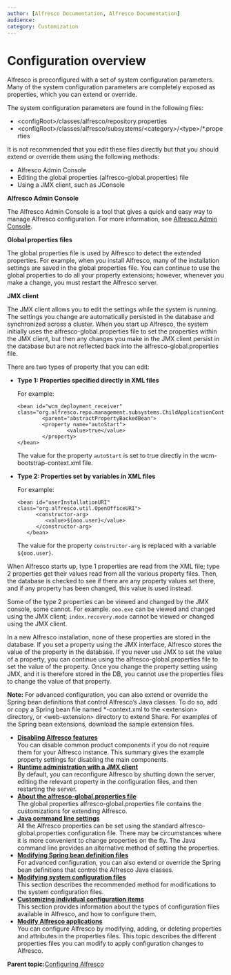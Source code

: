 ```yaml
---
author: [Alfresco Documentation, Alfresco Documentation]
audience: 
category: Customization
---
```


# Configuration overview

Alfresco is preconfigured with a set of system configuration parameters. Many of the system configuration parameters are completely exposed as properties, which you can extend or override.

The system configuration parameters are found in the following files:

-   <configRoot\>/classes/alfresco/repository.properties
-   <configRoot\>/classes/alfresco/subsystems/<category\>/<type\>/\*.properties

It is not recommended that you edit these files directly but that you should extend or override them using the following methods:

-   Alfresco Admin Console
-   Editing the global properties \(alfresco-global.properties\) file
-   Using a JMX client, such as JConsole

**Alfresco Admin Console**

The Alfresco Admin Console is a tool that gives a quick and easy way to manage Alfresco configuration. For more information, see [Alfresco Admin Console](at-adminconsole.md).

**Global properties files**

The global properties file is used by Alfresco to detect the extended properties. For example, when you install Alfresco, many of the installation settings are saved in the global properties file. You can continue to use the global properties to do all your property extensions; however, whenever you make a change, you must restart the Alfresco server.

**JMX client**

The JMX client allows you to edit the settings while the system is running. The settings you change are automatically persisted in the database and synchronized across a cluster. When you start up Alfresco, the system initially uses the alfresco-global.properties file to set the properties within the JMX client, but then any changes you make in the JMX client persist in the database but are not reflected back into the alfresco-global.properties file.

There are two types of property that you can edit:

-   **Type 1: Properties specified directly in XML files**

    For example:

    ```
    <bean id="wcm_deployment_receiver"
    class="org.alfresco.repo.management.subsystems.ChildApplicationContextFactory"
            <parent="abstractPropertyBackedBean">
            <property name="autoStart">
                    <value>true</value>
            </property>
    </bean>
    
    ```

    The value for the property `autoStart` is set to true directly in the wcm-bootstrap-context.xml file.

-   **Type 2: Properties set by variables in XML files**

    For example:

    ```
    <bean id="userInstallationURI" class="org.alfresco.util.OpenOfficeURI">
          <constructor-arg>
             <value>${ooo.user}</value>
          </constructor-arg>
       </bean>
    
    ```

    The value for the property `constructor-arg` is replaced with a variable `${ooo.user}`.


When Alfresco starts up, type 1 properties are read from the XML file; type 2 properties get their values read from all the various property files. Then, the database is checked to see if there are any property values set there, and if any property has been changed, this value is used instead.

Some of the type 2 properties can be viewed and changed by the JMX console, some cannot. For example. `ooo.exe` can be viewed and changed using the JMX client; `index.recovery.mode` cannot be viewed or changed using the JMX client.

In a new Alfresco installation, none of these properties are stored in the database. If you set a property using the JMX interface, Alfresco stores the value of the property in the database. If you never use JMX to set the value of a property, you can continue using the alfresco-global.properties file to set the value of the property. Once you change the property setting using JMX, and it is therefore stored in the DB, you cannot use the properties files to change the value of that property.

**Note:** For advanced configuration, you can also extend or override the Spring bean definitions that control Alfresco’s Java classes. To do so, add or copy a Spring bean file named \*-context.xml to the <extension\> directory, or <web-extension\> directory to extend Share. For examples of the Spring bean extensions, download the sample extension files.

-   **[Disabling Alfresco features](../concepts/maincomponents-disable.md)**  
You can disable common product components if you do not require them for your Alfresco instance. This summary gives the example property settings for disabling the main components.
-   **[Runtime administration with a JMX client](../concepts/jmx-intro-config.md)**  
By default, you can reconfigure Alfresco by shutting down the server, editing the relevant property in the configuration files, and then restarting the server.
-   **[About the alfresco-global.properties file](../concepts/global-props-intro.md)**  
The global properties alfresco-global.properties file contains the customizations for extending Alfresco.
-   **[Java command line settings](../concepts/java-commandline.md)**  
All the Alfresco properties can be set using the standard alfresco-global.properties configuration file. There may be circumstances where it is more convenient to change properties on the fly. The Java command line provides an alternative method of setting the properties.
-   **[Modifying Spring bean definition files](../tasks/ext-file-config.md)**  
For advanced configuration, you can also extend or override the Spring bean definitions that control the Alfresco Java classes.
-   **[Modifying system configuration files](../tasks/systemfiles-modify.md)**  
This section describes the recommended method for modifications to the system configuration files.
-   **[Customizing individual configuration items](../concepts/default-files-config.md)**  
This section provides information about the types of configuration files available in Alfresco, and how to configure them.
-   **[Modify Alfresco applications](../concepts/modify-alf-apps.md)**  
You can configure Alfresco by modifying, adding, or deleting properties and attributes in the properties files. This topic describes the different properties files you can modify to apply configuration changes to Alfresco.

**Parent topic:**[Configuring Alfresco](../concepts/ch-configuration.md)

